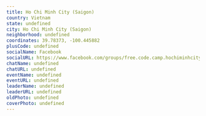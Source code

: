 ```yaml
---
title: Ho Chi Minh City (Saigon)
country: Vietnam
state: undefined
city: Ho Chi Minh City (Saigon)
neighborhood: undefined
coordinates: 39.78373, -100.445882
plusCode: undefined
socialName: Facebook
socialURL: https://www.facebook.com/groups/free.code.camp.hochiminhcity
chatName: undefined
chatURL: undefined
eventName: undefined
eventURL: undefined
leaderName: undefined
leaderURL: undefined
oldPhoto: undefined
coverPhoto: undefined
---
```

